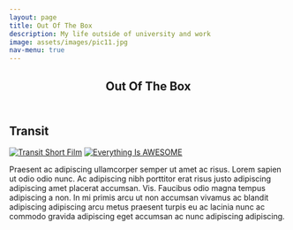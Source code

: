 ```yaml
---
layout: page
title: Out Of The Box
description: My life outside of university and work
image: assets/images/pic11.jpg
nav-menu: true
---
```


<!-- Main -->
<div id="main" class="alt">

<!-- One -->
<section id="one">
	<div class="inner">
		<header class="major">
			<h1>Out Of The Box</h1>
		</header>

<h2 id="content">Transit</h2>

[![Transit Short Film](https://img.youtube.com/vi/M3lsDXYmo-M/0.jpg)](https://www.youtube.com/watch?v=M3lsDXYmo-M "Transit")
[![Everything Is AWESOME](//img.youtube.com/vi/StTqXEQ2l-Y/0.jpg)](//www.youtube.com/watch?v=StTqXEQ2l-Y "Everything Is AWESOME")

<p>Praesent ac adipiscing ullamcorper semper ut amet ac risus. Lorem sapien ut odio odio nunc. Ac adipiscing nibh porttitor erat risus justo adipiscing adipiscing amet placerat accumsan. Vis. Faucibus odio magna tempus adipiscing a non. In mi primis arcu ut non accumsan vivamus ac blandit adipiscing adipiscing arcu metus praesent turpis eu ac lacinia nunc ac commodo gravida adipiscing eget accumsan ac nunc adipiscing adipiscing.</p>

</div>

</section>
